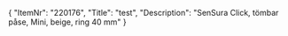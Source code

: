 {
  "ItemNr": "220176",
  "Title": "test",
  "Description": "SenSura Click, tömbar påse, Mini, beige, ring 40 mm"
}